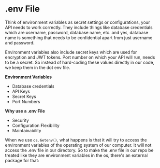 # .env File

Think of environment variables as secret settings or configurations, your API needs to work correctly. They include things like database credentials which are username, password, database name, etc. and yes, database name is something that needs to be confidential apart from just username and password.

Environment variables also include secret keys which are used for encryption and JWT tokens. Port number on which your API will run, needs to be a secret. So instead of hard-coding these values directly in our code, we keep them in the dot env file.


**Environment Variables**
- Database credentials
- API Keys
- Secret Keys
- Port Numbers

**Why use a .env File**
- Security
- Configuration Flexibility
- Maintainability

When we use `os.Getenv()`, what happens is that it will try to access the environment variables of the operating system of our computer. It will not access the .env file in our directory. So to make the .env file in our repo be treated like they are environment variables in the os, there's an external package for that: 
